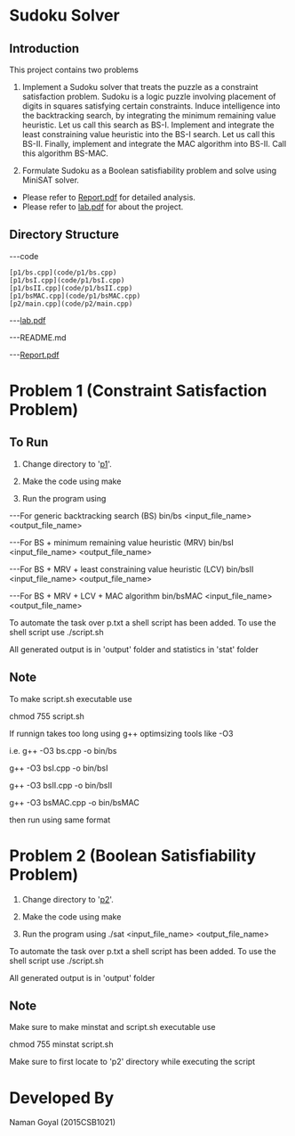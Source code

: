 Sudoku Solver
=============

Introduction
------------
This project contains two problems

1. Implement a Sudoku solver that treats the puzzle as a constraint satisfaction problem. Sudoku is a logic puzzle involving placement of digits in squares satisfying certain constraints. Induce intelligence into the backtracking search, by integrating the minimum remaining value heuristic. Let us call this search as BS-I. Implement and integrate the least constraining value heuristic into the BS-I search. Let us call this BS-II. Finally, implement and integrate the MAC algorithm into BS-II. Call this algorithm BS-MAC.

2. Formulate Sudoku as a Boolean satisfiability problem and solve using MiniSAT solver.

* Please refer to [Report.pdf](Report.pdf) for detailed analysis.
* Please refer to [lab.pdf](lab.pdf) for about the project.


Directory Structure
-------------------

---code

	[p1/bs.cpp](code/p1/bs.cpp)
	[p1/bsI.cpp](code/p1/bsI.cpp)
	[p1/bsII.cpp](code/p1/bsII.cpp)
	[p1/bsMAC.cpp](code/p1/bsMAC.cpp)
	[p2/main.cpp](code/p2/main.cpp)

---[lab.pdf](lab.pdf)

---README.md

---[Report.pdf](Report.pdf)

Problem 1 (Constraint Satisfaction Problem)
===========================================

To Run
------

1. Change directory to '[p1](code/p1)'.

2. Make the code using
make

3. Run the program using

---For generic backtracking search (BS)
bin/bs <input_file_name> <output_file_name>

---For BS + minimum remaining value heuristic (MRV)
bin/bsI <input_file_name> <output_file_name>

---For BS + MRV + least constraining value heuristic (LCV)
bin/bsII <input_file_name> <output_file_name>

---For BS + MRV + LCV + MAC algorithm
bin/bsMAC <input_file_name> <output_file_name>

To automate the task over p.txt a shell script has been added. To use the shell script use
./script.sh

All generated output is in 'output' folder and statistics in 'stat' folder

Note
----
To make script.sh executable use

chmod 755 script.sh


If runnign takes too long using g++ optimsizing tools like -O3

i.e.
g++ -O3 bs.cpp -o bin/bs

g++ -O3 bsI.cpp -o bin/bsI

g++ -O3 bsII.cpp -o bin/bsII

g++ -O3 bsMAC.cpp -o bin/bsMAC

then run using same format




Problem 2 (Boolean Satisfiability Problem)
===========================================

1. Change directory to '[p2](code/p2)'.

2. Make the code using
make

3. Run the program using
./sat <input_file_name> <output_file_name>

To automate the task over p.txt a shell script has been added. To use the shell script use
./script.sh

All generated output is in 'output' folder 

Note
----
Make sure to make minstat and script.sh executable use

chmod 755 minstat script.sh

Make sure to first locate to 'p2' directory while executing the script


Developed By
============
Naman Goyal (2015CSB1021)
